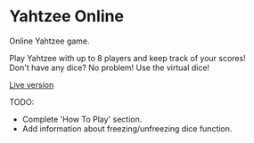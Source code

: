 # Yahtzee Online
Online Yahtzee game.

Play Yahtzee with up to 8 players and keep track of your scores!  
Don't have any dice? No problem! Use the virtual dice!

<a href="https://yahtzeegame.netlify.app">Live version</a>


TODO:  
- Complete 'How To Play' section.
- Add information about freezing/unfreezing dice function.
